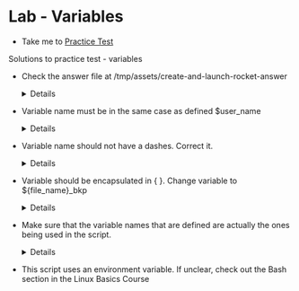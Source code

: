 # Lab - Variables
  - Take me to [Practice Test](https://kodekloud.com/topic/lab-variables-5/)
  
Solutions to practice test - variables

- Check the answer file at /tmp/assets/create-and-launch-rocket-answer

  <details>
  
  ```
  bob@caleston-lp10:~$ cat create-and-launch-rocket
  mission_name=lunar-mission

  mkdir $mission_name

  rocket-add $mission_name

  rocket-start-power $mission_name
  rocket-internal-power $mission_name
  rocket-start-sequence $mission_name
  rocket-start-engine $mission_name
  rocket-lift-off $mission_name

  rocket-status $mission_name

  ```
  ```
  $ bash create-and-launch-rocket
  ```
  </details>
  
- Variable name must be in the same case as defined $user_name
  
  <details>
  
  ```
  bob@caleston-lp10:~$ cat print-welcome-message.sh
  user_name=Michael

  echo "Hi $user_name, Welcome to xFusionCorp Industries. Weand the rest of the management are glad to have you on board"
  ```
  </details>
  
- Variable name should not have a dashes. Correct it.
 
  <details>
  
  ```
  bob@caleston-lp10:~$ cat print-uptime.sh
  uptime=$(uptime)

  echo "The uptime of the system is $uptime"
  ```
  </details>
  
- Variable should be encapsulated in { }. Change variable to ${file_name}_bkp
  
  <details>
  
  ```
  bob@caleston-lp10:~$ cat backup-file.sh
  # This script creates a backup of a given file by creatinga copy as bkp# For example some-file is backed up as some-file_bkp

  file_name="create-and-launch-rocket"

  cp $file_name ${file_name}_bkp
  ```
  </details>
  
- Make sure that the variable names that are defined are actually the ones being used in the script.

  <details>
  
  ```
  bob@caleston-lp10:~$ cat create_files.sh
  FILE01=“Japan”
  FILE02=“Egypt”
  FILE03=“Canada”

  cd /home/bob

  echo "Creating file called $FILE01"
  touch $FILE01

  echo "Creating file called $FILE02"
  touch $FILE02

  echo "Creating file called $FILE03" 
  touch $FILE03
  ```
  </details>
  
- This script uses an environment variable. If unclear, check out the Bash section in the Linux Basics Course
  

